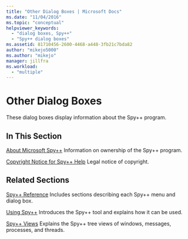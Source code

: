```yaml
---
title: "Other Dialog Boxes | Microsoft Docs"
ms.date: "11/04/2016"
ms.topic: "conceptual"
helpviewer_keywords:
  - "dialog boxes, Spy++"
  - "Spy++ dialog boxes"
ms.assetid: 81710456-2600-4468-a448-3fb21c7bda82
author: "mikejo5000"
ms.author: "mikejo"
manager: jillfra
ms.workload:
  - "multiple"
---
```

# Other Dialog Boxes
These dialog boxes display information about the Spy++ program.

## In This Section
 [About Microsoft Spy++](../debugger/about-microsoft-spy-increment.md)
 Information on ownership of the Spy++ program.

 [Copyright Notice for Spy++ Help](../debugger/copyright-notice-for-spy-increment-help.md)
 Legal notice of copyright.

## Related Sections
 [Spy++ Reference](../debugger/spy-increment-reference.md)
 Includes sections describing each Spy++ menu and dialog box.

 [Using Spy++](../debugger/using-spy-increment.md)
 Introduces the Spy++ tool and explains how it can be used.

 [Spy++ Views](../debugger/spy-increment-views.md)
 Explains the Spy++ tree views of windows, messages, processes, and threads.